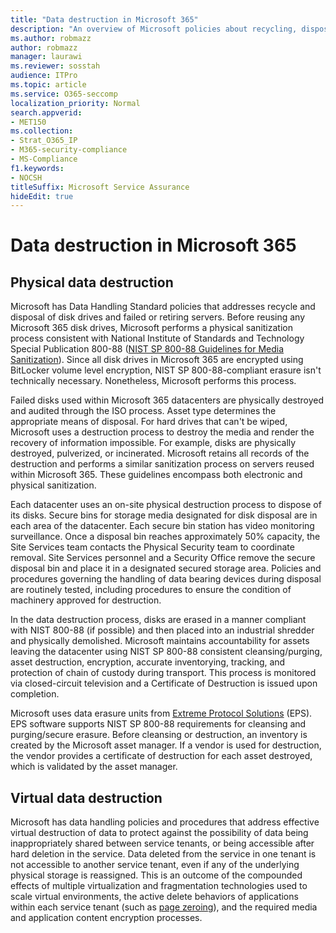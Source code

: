 ```yaml
---
title: "Data destruction in Microsoft 365"
description: "An overview of Microsoft policies about recycling, disposal, or destruction of Microsoft 365 data center disk drives and servers."
ms.author: robmazz
author: robmazz
manager: laurawi
ms.reviewer: sosstah
audience: ITPro
ms.topic: article
ms.service: O365-seccomp
localization_priority: Normal
search.appverid:
- MET150
ms.collection:
- Strat_O365_IP
- M365-security-compliance
- MS-Compliance
f1.keywords:
- NOCSH
titleSuffix: Microsoft Service Assurance
hideEdit: true
---
```


# Data destruction in Microsoft 365

## Physical data destruction

Microsoft has Data Handling Standard policies that addresses recycle and disposal of disk drives and failed or retiring servers. Before reusing any Microsoft 365 disk drives, Microsoft performs a physical sanitization process consistent with National Institute of Standards and Technology Special Publication 800-88 ([NIST SP 800-88 Guidelines for Media Sanitization](https://nvlpubs.nist.gov/nistpubs/SpecialPublications/NIST.SP.800-88r1.pdf)). Since all disk drives in Microsoft 365 are encrypted using BitLocker volume level encryption, NIST SP 800-88-compliant erasure isn't technically necessary. Nonetheless, Microsoft performs this process.

Failed disks used within Microsoft 365 datacenters are physically destroyed and audited through the ISO process. Asset type determines the appropriate means of disposal. For hard drives that can't be wiped, Microsoft uses a destruction process to destroy the media and render the recovery of information impossible. For example, disks are physically destroyed, pulverized, or incinerated. Microsoft retains all records of the destruction and performs a similar sanitization process on servers reused within Microsoft 365. These guidelines encompass both electronic and physical sanitization.

Each datacenter uses an on-site physical destruction process to dispose of its disks. Secure bins for storage media designated for disk disposal are in each area of the datacenter. Each secure bin station has video monitoring surveillance. Once a disposal bin reaches approximately 50% capacity, the Site Services team contacts the Physical Security team to coordinate removal. Site Services personnel and a Security Office remove the secure disposal bin and place it in a designated secured storage area. Policies and procedures governing the handling of data bearing devices during disposal are routinely tested, including procedures to ensure the condition of machinery approved for destruction.

In the data destruction process, disks are erased in a manner compliant with NIST 800-88 (if possible) and then placed into an industrial shredder and physically demolished. Microsoft maintains accountability for assets leaving the datacenter using NIST SP 800-88 consistent cleansing/purging, asset destruction, encryption, accurate inventorying, tracking, and protection of chain of custody during transport. This process is monitored via closed-circuit television and a Certificate of Destruction is issued upon completion.

Microsoft uses data erasure units from [Extreme Protocol Solutions](https://www.enterprisedataerasure.com/) (EPS). EPS software supports NIST SP 800-88 requirements for cleansing and purging/secure erasure. Before cleansing or destruction, an inventory is created by the Microsoft asset manager. If a vendor is used for destruction, the vendor provides a certificate of destruction for each asset destroyed, which is validated by the asset manager.

## Virtual data destruction

Microsoft has data handling policies and procedures that address effective virtual destruction of data to protect against the possibility of data being inappropriately shared between service tenants, or being accessible after hard deletion in the service. Data deleted from the service in one tenant is not accessible to another service tenant, even if any of the underlying physical storage is reassigned. This is an outcome of the compounded effects of multiple virtualization and fragmentation technologies used to scale virtual environments, the active delete behaviors of applications within each service tenant (such as [page zeroing](/office365/securitycompliance/office-365-exchange-online-data-deletion#page-zeroing)), and the required media and application content encryption processes.